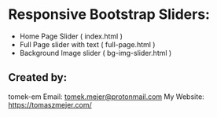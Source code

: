 # Responsive Bootstrap Sliders:
- Home Page Slider ( index.html )
- Full Page slider with text ( full-page.html )
- Background Image slider ( bg-img-slider.html )

## Created by:
tomek-em
Email: tomek.mejer@protonmail.com
My Website: https://tomaszmejer.com/ 


